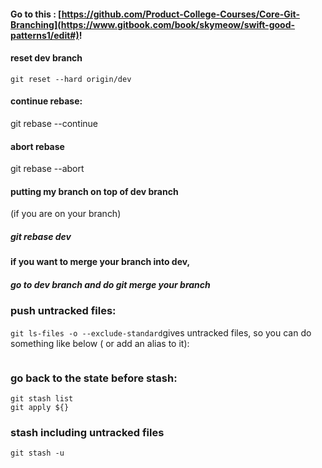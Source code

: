 #### Go to this : [https://github.com/Product-College-Courses/Core-Git-Branching](https://www.gitbook.com/book/skymeow/swift-good-patterns1/edit#)!

#### reset dev branch

```
git reset --hard origin/dev
```

#### continue rebase:

git rebase --continue

#### abort rebase

git rebase --abort

#### putting my branch on top of dev branch

\(if you are on your branch\)

##### git rebase dev

#### if you want to merge your branch into dev,

##### go to dev branch and do git merge your branch

### push untracked files:

`git ls-files -o --exclude-standard`gives untracked files, so you can do something like below \( or add an alias to it\):

```

```

### go back to the state before stash:

```
git stash list
git apply ${}
```

### stash including untracked files

```
git stash -u
```



